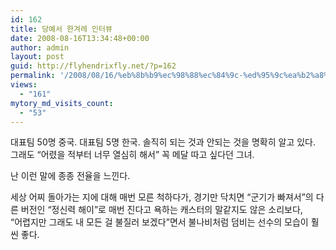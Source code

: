```yaml
---
id: 162
title: 당예서 한겨레 인터뷰
date: 2008-08-16T13:34:48+00:00
author: admin
layout: post
guid: http://flyhendrixfly.net/?p=162
permalink: '/2008/08/16/%eb%8b%b9%ec%98%88%ec%84%9c-%ed%95%9c%ea%b2%a8%eb%a0%88-%ec%9d%b8%ed%84%b0%eb%b7%b0/'
views:
  - "161"
mytory_md_visits_count:
  - "53"
---
```


  


대표팀 50명 중국. 대표팀 5명 한국. 솔직히 되는 것과 안되는 것을 명확히 알고 있다.  
그래도 &#8220;어렸을 적부터 너무 열심히 해서&#8221; 꼭 메달 따고 싶다던 그녀.

난 이런 말에 종종 전율을 느낀다.

세상 어찌 돌아가는 지에 대해 매번 모른 척하다가, 경기만 닥치면 &#8220;군기가 빠져서&#8221;의 다른 버전인 &#8220;정신력 해이&#8221;로 매번 진다고 욕하는 캐스터의 말같지도 않은 소리보다,  
&#8220;어렵지만 그래도 내 모든 걸 불질러 보겠다&#8221;면서 불나비처럼 덤비는 선수의 모습이 훨씬 좋다.